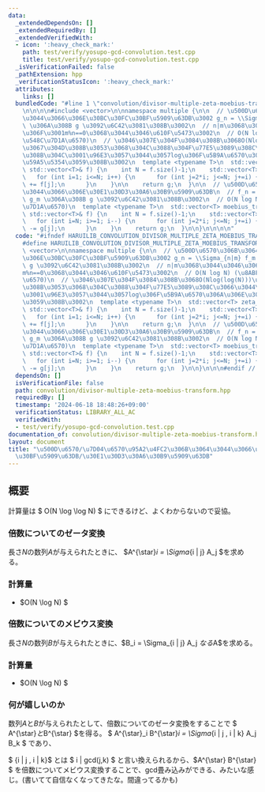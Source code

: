 ```yaml
---
data:
  _extendedDependsOn: []
  _extendedRequiredBy: []
  _extendedVerifiedWith:
  - icon: ':heavy_check_mark:'
    path: test/verify/yosupo-gcd-convolution.test.cpp
    title: test/verify/yosupo-gcd-convolution.test.cpp
  _isVerificationFailed: false
  _pathExtension: hpp
  _verificationStatusIcon: ':heavy_check_mark:'
  attributes:
    links: []
  bundledCode: "#line 1 \"convolution/divisor-multiple-zeta-moebius-transform.hpp\"\
    \n\n\n\n#include <vector>\n\nnamespace multiple {\n\n  // \u500D\u6570\u306B\u3064\
    \u3044\u3066\u306E\u30BC\u30FC\u30BF\u5909\u63DB\u3002 g_n = \\Sigma_{n|m} f_m\
    \ \u306A\u308B g \u3092\u6C42\u3081\u308B\u3002\n  // n|m\u3068\u3044\u3046\u306E\
    \u306F\u3001m%n==0\u3068\u3044\u3046\u610F\u5473\u3002\n  // O(N log N) (\u8ABF\
    \u548C\u7D1A\u6570)\n  // \u3046\u307E\u304F\u3084\u308B\u3068O(Nlog(log(N)))\u306B\
    \u3067\u304D\u308B\u3053\u3068\u304C\u3088\u304F\u77E5\u3089\u308C\u3066\u3044\
    \u308B\u304C\u3001\u96E3\u3057\u3044\u3057log\u306F\u5B9A\u6570\u306A\u306E\u3067\
    \u59A5\u5354\u3059\u308B\u3002\n  template <typename T>\n  std::vector<T> zeta_transform_naive(const\
    \ std::vector<T>& f) {\n    int N = f.size()-1;\n    std::vector<T> g = f;\n \
    \   for (int i=1; i<=N; i++) {\n      for (int j=2*i; j<=N; j+=i) {\n        g[i]\
    \ += f[j];\n      }\n    }\n\n    return g;\n  }\n\n  // \u500D\u6570\u306B\u3064\
    \u3044\u3066\u306E\u30E1\u30D3\u30A6\u30B9\u5909\u63DB\n  // f_n = \\Sigma_{n|m}\
    \ g_m \u306A\u308B g \u3092\u6C42\u3081\u308B\u3002\n  // O(N log N) (\u8ABF\u548C\
    \u7D1A\u6570)\n  template <typename T>\n  std::vector<T> moebius_transform_naive(const\
    \ std::vector<T>& f) {\n    int N = f.size()-1;\n    std::vector<T> g = f;\n \
    \   for (int i=N; i>=1; i--) {\n      for (int j=2*i; j<=N; j+=i) {\n        g[i]\
    \ -= g[j];\n      }\n    }\n    return g;\n  }\n\n}\n\n\n\n"
  code: "#ifndef HARUILIB_CONVOLUTION_DIVISOR_MULTIPLE_ZETA_MOEBIUS_TRANSFORM_HPP\n\
    #define HARUILIB_CONVOLUTION_DIVISOR_MULTIPLE_ZETA_MOEBIUS_TRANSFORM_HPP\n\n#include\
    \ <vector>\n\nnamespace multiple {\n\n  // \u500D\u6570\u306B\u3064\u3044\u3066\
    \u306E\u30BC\u30FC\u30BF\u5909\u63DB\u3002 g_n = \\Sigma_{n|m} f_m \u306A\u308B\
    \ g \u3092\u6C42\u3081\u308B\u3002\n  // n|m\u3068\u3044\u3046\u306E\u306F\u3001\
    m%n==0\u3068\u3044\u3046\u610F\u5473\u3002\n  // O(N log N) (\u8ABF\u548C\u7D1A\
    \u6570)\n  // \u3046\u307E\u304F\u3084\u308B\u3068O(Nlog(log(N)))\u306B\u3067\u304D\
    \u308B\u3053\u3068\u304C\u3088\u304F\u77E5\u3089\u308C\u3066\u3044\u308B\u304C\
    \u3001\u96E3\u3057\u3044\u3057log\u306F\u5B9A\u6570\u306A\u306E\u3067\u59A5\u5354\
    \u3059\u308B\u3002\n  template <typename T>\n  std::vector<T> zeta_transform_naive(const\
    \ std::vector<T>& f) {\n    int N = f.size()-1;\n    std::vector<T> g = f;\n \
    \   for (int i=1; i<=N; i++) {\n      for (int j=2*i; j<=N; j+=i) {\n        g[i]\
    \ += f[j];\n      }\n    }\n\n    return g;\n  }\n\n  // \u500D\u6570\u306B\u3064\
    \u3044\u3066\u306E\u30E1\u30D3\u30A6\u30B9\u5909\u63DB\n  // f_n = \\Sigma_{n|m}\
    \ g_m \u306A\u308B g \u3092\u6C42\u3081\u308B\u3002\n  // O(N log N) (\u8ABF\u548C\
    \u7D1A\u6570)\n  template <typename T>\n  std::vector<T> moebius_transform_naive(const\
    \ std::vector<T>& f) {\n    int N = f.size()-1;\n    std::vector<T> g = f;\n \
    \   for (int i=N; i>=1; i--) {\n      for (int j=2*i; j<=N; j+=i) {\n        g[i]\
    \ -= g[j];\n      }\n    }\n    return g;\n  }\n\n}\n\n\n#endif // HARUILIB_CONVOLUTION_DIVISOR_MULTIPLE_ZETA_MOEBIUS_TRANSFORM_HPP"
  dependsOn: []
  isVerificationFile: false
  path: convolution/divisor-multiple-zeta-moebius-transform.hpp
  requiredBy: []
  timestamp: '2024-06-18 18:48:26+09:00'
  verificationStatus: LIBRARY_ALL_AC
  verifiedWith:
  - test/verify/yosupo-gcd-convolution.test.cpp
documentation_of: convolution/divisor-multiple-zeta-moebius-transform.hpp
layout: document
title: "\u500D\u6570/\u7D04\u6570\u95A2\u4FC2\u306B\u3064\u3044\u3066\u306E\u30BC\u30FC\
  \u30BF\u5909\u63DB/\u30E1\u30D3\u30A6\u30B9\u5909\u63DB"
---
```


## 概要

計算量は $ O(N \log \log N) $ にできるけど、よくわからないので妥協。

### 倍数についてのゼータ変換
長さ$N$の数列$A$が与えられたときに、 $A^{\star}_i = \Sigma_{i | j} A_j $を求める。

### 計算量

- $O(N \log N) $

### 倍数についてのメビウス変換
長さ$N$の数列$B$が与えられたときに、$B_i = \Sigma_{i | j} A_j $なる$A$を求める。


### 計算量

- $O(N \log N) $

### 何が嬉しいのか

数列$A$と$B$が与えられたとして、倍数についてのゼータ変換をすることで
$ A^{\star}$と$B^{\star} $を得る。 $ A^{\star}_i B^{\star}_i = \Sigma_{i | j , i | k} A_j B_k $ であり、

$ {i | j , i | k}$ とは $ i | gcd(j,k) $ と言い換えられるから、$A^{\star} B^{\star} $ を倍数についてメビウス変換することで、gcd畳み込みができる、みたいな感じ。(書いてて自信なくなってきたな。間違ってるかも)
